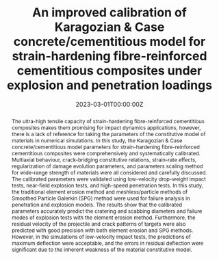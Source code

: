 ---
title: "An improved calibration of Karagozian & Case concrete/cementitious model for strain-hardening fibre-reinforced cementitious composites under explosion and penetration loadings"
authors:
- yinxing
- Qinghua Li*
- Bokun Chen
- Shilang Xu
# author_notes:
# - "Equal contribution"
# - "Equal contribution"
date: "2023-03-01T00:00:00Z"

# Publication type.
# Accepts a single type but formatted as a YAML list (for Hugo requirements).
# Enter a publication type from the CSL standard.
publication_types: ["article-journal"]

# Publication name and optional abbreviated publication name.
publication: "***Cement and Concrete Composites***, 137, 104911"

abstract: The ultra-high tensile capacity of strain-hardening fibre-reinforced cementitious composites makes them promising for impact dynamics applications, however, there is a lack of reference for taking the parameters of the constitutive model of materials in numerical simulations. In this study, the Karagozian & Case concrete/cementitious model parameters for strain-hardening fibre-reinforced cementitious composites were comprehensively and systematically calibrated. Multiaxial behaviour, crack-bridging constitutive relations, strain-rate effects, regularization of damage evolution parameters, and parameters scaling method for wide-range strength of materials were all considered and carefully discussed. The calibrated parameters were validated using low-velocity drop-weight impact tests, near-field explosion tests, and high-speed penetration tests. In this study, the traditional element erosion method and meshless/particle methods of Smoothed Particle Galerkin (SPG) method were used for failure analysis in penetration and explosion models. The results show that the calibrated parameters accurately predict the cratering and scabbing diameters and failure modes of explosion tests with the element erosion method. Furthermore, the residual velocity of the projectile and crack patterns of targets were also predicted with good precision with both element erosion and SPG methods. However, in the simulations of low-velocity impact tests, the predictions of maximum deflection were acceptable, and the errors in residual deflection were significant due to the inherent weakness of the material constitutive model.

tags:
- Constitutive Model
- SHCC
featured: true

links:
  - type: doi
    url: "https://doi.org/10.1016/j.cemconcomp.2022.104911"

# Featured image
# To use, add an image named `featured.jpg/png` to your page's folder. 
image:
  caption: 'Image credit: [**Unsplash**](https://unsplash.com/photos/jdD8gXaTZsc)'
  focal_point: ""
  preview_only: false

# Associated Projects (optional).
#   Associate this publication with one or more of your projects.
#   Simply enter your project's folder or file name without extension.
#   E.g. `internal-project` references `content/project/internal-project/index.md`.
#   Otherwise, set `projects: []`.
projects: []

# Slides (optional).
#   Associate this publication with Markdown slides.
#   Simply enter your slide deck's filename without extension.
#   E.g. `slides: "example"` references `content/slides/example/index.md`.
#   Otherwise, set `slides: ""`.
slides: ""
---
